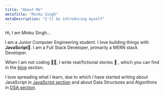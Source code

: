 ```yaml
---
title: "About Me"
metaTitle: "Minku Singh"
metaDescription: "I'll be introducing myself"
---
```


Hi, I am Minku Singh...

I am a Junior Computer Engineering student. I love building things with <b>JavaScript</b>🔨. I am a Full Stack Developer, primarily a MERN stack Developer.

When I am not coding 👩‍💻, I write real/fictional stories 🎴 , which you can find in the <a title = "Blog" href = "./blog/">blog</a> section.

I love spreading what I learn, due to which I have started writing about JavaScript in <a title = "JavaScript" href = "./javascript/">JavaScript section</a> and about Data Structures and Algorithms in <a title = "DSA" href = "./dsa/"> DSA section</a>.


